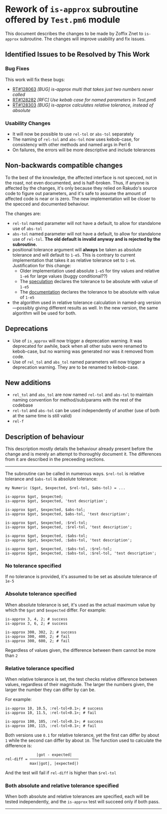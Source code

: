 # Rework of `is-approx` subroutine offered by `Test.pm6` module

This document describes the changes to be made by Zoffix Znet to `is-approx`
subroutine. The changes will improve usability and fix issues.

## Identified Issues to be Resolved by This Work

### Bug Fixes

This work will fix these bugs:

* [RT#128063](https://rt.perl.org/Ticket/Display.html?id=128063) *[BUG] is-approx multi that takes just two numbers never called*
* [RT#128282](https://rt.perl.org/Ticket/Display.html?id=128282) *[RFC] Use kebab case for named parameters in Test.pm6*
* [RT#128303](https://rt.perl.org/Ticket/Display.html?id=128303) *[BUG] is-approx calculates relative tolerance, instead of absolute*

### Usability Changes

* It will now be possible to use `rel-tol` or `abs-tol` separately
* The naming of `rel-tol` and `abs-tol` now uses kebob-case, for consistency
with other methods and named args in Perl&nbsp;6
* On failures, the errors will be more descriptive and include tolerances

## Non-backwards compatible changes

To the best of the knowledge, the affected interface is not specced, not
in the roast, not even documented, and is half-broken. Thus, if anyone is
affected by the changes, it's only because they relied on Rakudo's source code
to figure out parameters, and it's safe to assume the amount of affected code is near or is zero. The new implementation will be closer to the specced
and documented behaviour.

The changes are:

* `rel-tol` named parameter will not have a default, to allow for standalone use of `abs-tol`
* `abs-tol` named parameter will not have a default, to allow for standalone use of `rel-tol`. **The old default is invalid anyway and is rejected by the subroutine.**
* positional tolerance argument will **always** be taken as absolute tolerance and will default to `1-e5`. This is contrary to current implementation that takes it as relative tolerance set to `1-e6`. Justification for this change:
    * Older implementation used absolute `1-e5` for tiny values and relative `1-e6` for large values (buggy conditional??)
    * The [speculation](https://design.perl6.org/S24.html#is-approx%28%29) declares the tolerance to be absolute with value of `1-e5`
    * The [documentation](http://docs.perl6.org/language/testing#By_approximate_numeric_comparison) declares the tolerance to be absolute with value of `1-e5`
* the algorithm used in relative tolerance calculation in named-arg
version—possibly giving different results as well. In
the new version, the same algorithm will be used for both.

## Deprecations

* Use of `is_approx` will now trigger a deprecation warning. It was deprecated
for awhile, back when all other subs were renamed to kebob-case, but no
warning was generated nor was it removed from code.
* Use of `rel_tol` and `abs_tol` named parameters will now trigger a deprecation warning. They are to be renamed to kebob-case.

## New additions

* `rel_tol` and `abs_tol` are now named `rel-tol` and `abs-tol` to maintain naming convention for method/sub/params with the rest of the codebase
* `rel-tol` and `abs-tol` can be used independently of another (use of both at the same time is still valid)
* `rel-f`

## Description of behaviour

This description mostly details the behaviour already present before the
change and is merely an attempt to thoroughly document it.
The differences from it are described in the preceeding sections.

------

The subroutine can be called in numerous ways.
`$rel-tol` is relative tolerance and `$abs-tol` is absolute tolerance:

    my Numeric ($got, $expected, $rel-tol, $abs-tol) = ...

    is-approx $got, $expected;
    is-approx $got, $expected, 'test description';

    is-approx $got, $expected, $abs-tol;
    is-approx $got, $expected, $abs-tol, 'test description';

    is-approx $got, $expected, :$rel-tol;
    is-approx $got, $expected, :$rel-tol, 'test description';

    is-approx $got, $expected, :$abs-tol;
    is-approx $got, $expected, :$abs-tol, 'test description';

    is-approx $got, $expected, :$abs-tol, :$rel-tol;
    is-approx $got, $expected, :$abs-tol, :$rel-tol, 'test description';

### No tolerance specified

If no tolerance is provided, it's assumed to be set as absolute tolerance
of `1e-5`

### Absolute tolerance specified

When absolute tolerance is set, it's used as the actual maximum value by
which the `$got` and `$expected` differ. For example:

    is-approx 3, 4, 2; # success
    is-approx 3, 6, 2; # success

    is-approx 300, 302, 2; # success
    is-approx 300, 400, 2; # fail
    is-approx 300, 600, 2; # fail

Regardless of values given, the difference between them cannot be more
than `2`

### Relative tolerance specified

When relative tolerance is set, the test checks relative difference between
values, regardless of their magnitude. The larger the numbers given, the larger
the number they can differ by can be.

For example:

    is-approx 10, 10.5, :rel-tol<0.1>; # success
    is-approx 10, 11.5, :rel-tol<0.1>; # fail

    is-approx 100, 105, :rel-tol<0.1>; # success
    is-approx 100, 115, :rel-tol<0.1>; # fail

Both versions use `0.1` for relative tolerance, yet the first can differ
by about `1` while the second can differ by about `10`. The function used
to calculate the difference is:

                  |got - expected|
    rel-diff = ──────────────────────
               max(|got|, |expected|)

And the test will fail if `rel-diff` is higher than `$rel-tol`

### Both absolute and relative tolerance specified

When both absolute and relative tolerances are specified, each will be
tested independently, and the `is-approx` test will succeed only if both pass.

------


